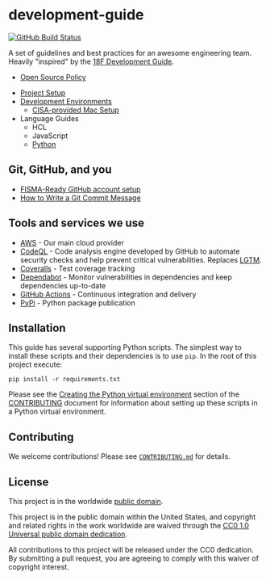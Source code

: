 # development-guide #

[![GitHub Build Status](https://github.com/cisagov/development-guide/workflows/build/badge.svg)](https://github.com/cisagov/development-guide/actions)

A set of guidelines and best practices for an awesome engineering team.
Heavily "inspired" by the
[18F Development Guide](https://github.com/18f/development-guide).

- [Open Source Policy](/open-source-policy)
<!-- - [Development Ethos](/ethos)-->
- [Project Setup](/project_setup)
- [Development Environments](/dev_envs)
  - [CISA-provided Mac Setup](/dev_envs/mac-env-setup.md)
- Language Guides
  - HCL
  - JavaScript
  - [Python](/languages/python)

## Git, GitHub, and you ##

- [FISMA-Ready GitHub account setup](https://github.com/fisma-ready/github)
- [How to Write a Git Commit Message](https://chris.beams.io/posts/git-commit/#seven-rules)

## Tools and services we use ##

- [AWS](https://aws.amazon.com) - Our main cloud provider
- [CodeQL](https://codeql.github.com) - Code analysis engine developed by GitHub
  to automate security checks and help prevent critical vulnerabilities.
  Replaces [LGTM](https://lgtm.com).
- [Coveralls](https://coveralls.io/github/cisagov) - Test coverage tracking
- [Dependabot](https://docs.github.com/en/code-security/dependabot) -
  Monitor vulnerabilities in dependencies and keep dependencies
  up-to-date
- [GitHub Actions](https://github.com/features/actions) -
  Continuous integration and delivery
- [PyPi](https://pypi.org/search/?q=cisagov) - Python package publication

## Installation ##

This guide has several supporting Python scripts.  The simplest way to install these
scripts and their dependencies is to use `pip`.  In the root of this project execute:

`pip install -r requirements.txt`

Please see the
[Creating the Python virtual environment](CONTRIBUTING.md#creating-the-python-virtual-environment)
section of the [CONTRIBUTING](CONTRIBUTING.md) document for
information about setting up these scripts in a Python virtual environment.

## Contributing ##

We welcome contributions!  Please see [`CONTRIBUTING.md`](CONTRIBUTING.md) for
details.

## License ##

This project is in the worldwide [public domain](LICENSE).

This project is in the public domain within the United States, and
copyright and related rights in the work worldwide are waived through
the [CC0 1.0 Universal public domain
dedication](https://creativecommons.org/publicdomain/zero/1.0/).

All contributions to this project will be released under the CC0
dedication. By submitting a pull request, you are agreeing to comply
with this waiver of copyright interest.
